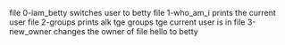 file 0-iam_betty switches user to betty
file 1-who_am_i prints the current user
file 2-groups prints alk tge groups tge current user is in
file 3-new_owner changes the owner of file hello to betty